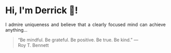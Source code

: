 # Hi, I'm Derrick 👋!
<p align="justify">I admire uniqueness and believe that a clearly focused mind can achieve anything...</p> 
<!-- #quote-start -->
<blockquote>&ldquo;Be mindful. Be grateful. Be positive. Be true. Be kind.&rdquo; &mdash; <footer>Roy T. Bennett</footer></blockquote>
<!-- #quote-end -->

